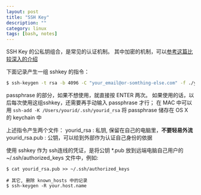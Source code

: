 ```yaml
---
layout: post
title: "SSH Key"
description: ""
category: linux
tags: [bash, notes]
---
```


SSH Key 的公私钥组合，是常见的认证机制。
其中加密的机制，可以[参考这篇比较深入的介绍](https://www.digitalocean.com/community/tutorials/understanding-the-ssh-encryption-and-connection-process)

下面记录产生一组 sshkey 的指令：

```bash
$ ssh-keygen -t rsa -b 4096 -C "your_email@or-somthing-else.com" -f ./yourid_rsa
```

passphrase 的部分，如果不想使用，就直接按 ENTER 两次。
如果使用的话，以后每次使用这组sshkey，还需要再手动输入 passphrase 才行；
在 MAC 中可以用 `ssh-add -K /Users/yourid/.ssh/yourid_rsa` 将 passphrase 储存在 OS X 的 keychain 中

上述指令产生两个文件： 
yourid_rsa : 私钥, 保留在自己的电脑里，__不要轻易外流__
yourid_rsa.pub : 公钥，可以给到外部作为认证自己身份的依据

使用 sshkey 作为 ssh连线的凭证，是将公钥 *.pub 放到远端电脑自己用户的 ~/.ssh/authorized_keys 文件中，例如:

```
$ cat yourid_rsa.pub >> ~/.ssh/authorized_keys

# 其它, 删除 known_hosts 中的记录
$ ssh-keygen -R your.host.name
```